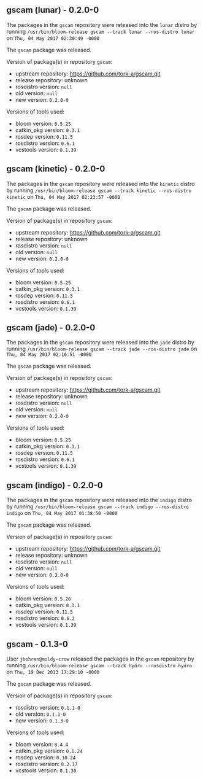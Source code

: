 ## gscam (lunar) - 0.2.0-0

The packages in the `gscam` repository were released into the `lunar` distro by running `/usr/bin/bloom-release gscam --track lunar --ros-distro lunar` on `Thu, 04 May 2017 02:30:49 -0000`

The `gscam` package was released.

Version of package(s) in repository `gscam`:

- upstream repository: https://github.com/tork-a/gscam.git
- release repository: unknown
- rosdistro version: `null`
- old version: `null`
- new version: `0.2.0-0`

Versions of tools used:

- bloom version: `0.5.25`
- catkin_pkg version: `0.3.1`
- rosdep version: `0.11.5`
- rosdistro version: `0.6.1`
- vcstools version: `0.1.39`


## gscam (kinetic) - 0.2.0-0

The packages in the `gscam` repository were released into the `kinetic` distro by running `/usr/bin/bloom-release gscam --track kinetic --ros-distro kinetic` on `Thu, 04 May 2017 02:23:57 -0000`

The `gscam` package was released.

Version of package(s) in repository `gscam`:

- upstream repository: https://github.com/tork-a/gscam.git
- release repository: unknown
- rosdistro version: `null`
- old version: `null`
- new version: `0.2.0-0`

Versions of tools used:

- bloom version: `0.5.25`
- catkin_pkg version: `0.3.1`
- rosdep version: `0.11.5`
- rosdistro version: `0.6.1`
- vcstools version: `0.1.39`


## gscam (jade) - 0.2.0-0

The packages in the `gscam` repository were released into the `jade` distro by running `/usr/bin/bloom-release gscam --track jade --ros-distro jade` on `Thu, 04 May 2017 02:16:51 -0000`

The `gscam` package was released.

Version of package(s) in repository `gscam`:

- upstream repository: https://github.com/tork-a/gscam.git
- release repository: unknown
- rosdistro version: `null`
- old version: `null`
- new version: `0.2.0-0`

Versions of tools used:

- bloom version: `0.5.25`
- catkin_pkg version: `0.3.1`
- rosdep version: `0.11.5`
- rosdistro version: `0.6.1`
- vcstools version: `0.1.39`


## gscam (indigo) - 0.2.0-0

The packages in the `gscam` repository were released into the `indigo` distro by running `/usr/bin/bloom-release gscam --track indigo --ros-distro indigo` on `Thu, 04 May 2017 01:38:50 -0000`

The `gscam` package was released.

Version of package(s) in repository `gscam`:

- upstream repository: https://github.com/tork-a/gscam.git
- release repository: unknown
- rosdistro version: `null`
- old version: `null`
- new version: `0.2.0-0`

Versions of tools used:

- bloom version: `0.5.26`
- catkin_pkg version: `0.3.1`
- rosdep version: `0.11.5`
- rosdistro version: `0.6.2`
- vcstools version: `0.1.39`


## gscam - 0.1.3-0

User `jbohren@moldy-crow` released the packages in the `gscam` repository by running `/usr/bin/bloom-release gscam --track hydro --rosdistro hydro` on `Thu, 19 Dec 2013 17:29:10 -0000`

The `gscam` package was released.

Version of package(s) in repository `gscam`:
- rosdistro version: `0.1.1-0`
- old version: `0.1.1-0`
- new version: `0.1.3-0`

Versions of tools used:
- bloom version: `0.4.4`
- catkin_pkg version: `0.1.24`
- rosdep version: `0.10.24`
- rosdistro version: `0.2.17`
- vcstools version: `0.1.30`


